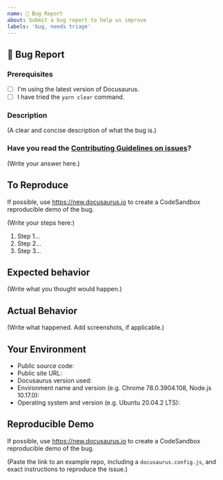 ```yaml
---
name: 🐛 Bug Report
about: Submit a bug report to help us improve
labels: 'bug, needs triage'
---
```


<!--

  ! PLEASE HELP US HELP YOU !

  Bugs are fixed faster if you include:
  - a repro repository to inspect the code
  - an url to see the problem live (if possible)

  Pro tip: create a reproducible demo of the bug with https://new.docusaurus.io

-->

## 🐛 Bug Report

### Prerequisites

<!--
IMPORTANT: Please check the following items before creating a issue.
Mark the checkbox by putting an X between the bracket.
This way we know you've done these steps first.
-->

- [ ] I'm using the latest version of Docusaurus.
- [ ] I have tried the `yarn clear` command.

### Description

(A clear and concise description of what the bug is.)

### Have you read the [Contributing Guidelines on issues](https://github.com/facebook/docusaurus/blob/master/CONTRIBUTING.md#reporting-new-issues)?

(Write your answer here.)

## To Reproduce

If possible, use https://new.docusaurus.io to create a CodeSandbox reproducible demo of the bug.

(Write your steps here:)

1. Step 1...
1. Step 2...
1. Step 3...

## Expected behavior

<!--
  How did you expect your project to behave?
  It’s fine if you’re not sure your understanding is correct.
  Write down what you thought would happen.
-->

(Write what you thought would happen.)

## Actual Behavior

<!--
  Did something go wrong?
  Is something broken, or not behaving as you expected?
  Describe this section in detail, and attach screenshots if possible.
  Don't only say "it doesn't work"!
-->

(Write what happened. Add screenshots, if applicable.)

## Your Environment

<!-- Include as many relevant details about the environment you experienced the bug in -->

- Public source code:
- Public site URL:
- Docusaurus version used:
- Environment name and version (e.g. Chrome 78.0.3904.108, Node.js 10.17.0):
- Operating system and version (e.g. Ubuntu 20.04.2 LTS):

## Reproducible Demo

If possible, use https://new.docusaurus.io to create a CodeSandbox reproducible demo of the bug.

(Paste the link to an example repo, including a `docusaurus.config.js`, and exact instructions to reproduce the issue.)

<!--
  What happens if you skip this step?

  Someone will read your bug report, and maybe will be able to help you,
  but it’s unlikely that it will get much attention from the team. Eventually,
  the issue will likely get closed in favor of issues that have reproducible demos.

  Please remember that:

    * Issues without reproducible demos have a very low priority.
    * The person fixing the bug would have to do that anyway. Please be respectful of their time.
    * You might figure out the issues yourself as you work on extracting it.

  Thanks for helping us help you!
-->
